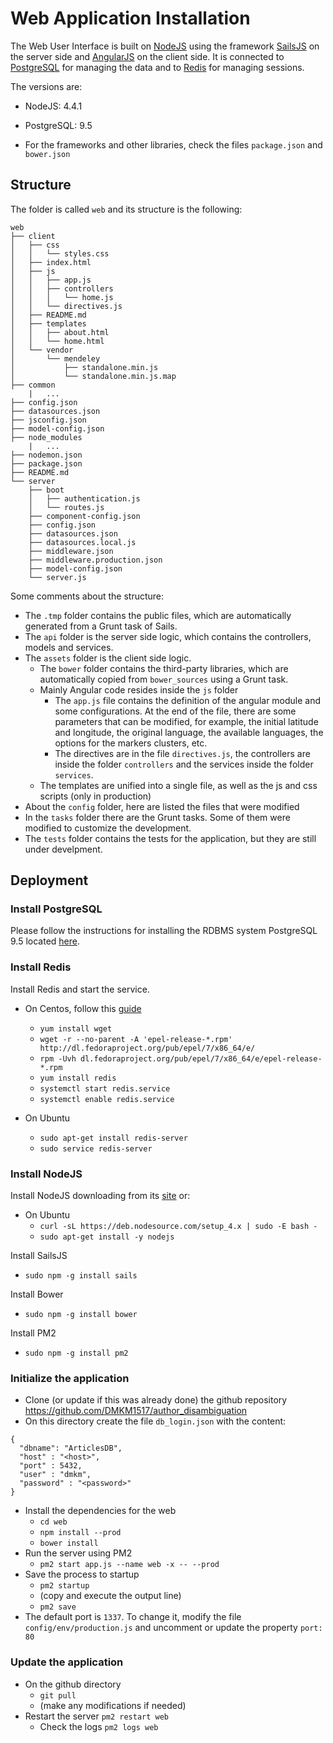 # Web Application Installation

The Web User Interface is built on [NodeJS](https://nodejs.org/) using the framework [SailsJS](http://sailsjs.org/) on the server side and [AngularJS](https://angular.io/) on the client side. It is connected to [PostgreSQL](https://www.postgresql.org/) for managing the data and to [Redis](http://redis.io/) for managing sessions.

The versions are:

 - NodeJS: 4.4.1
 - PostgreSQL: 9.5

 - For the frameworks and other libraries, check the files `package.json` and `bower.json`

## Structure

The folder is called 	`web` and its structure is the following:
```
web
├── client
│   ├── css
│   │   └── styles.css
│   ├── index.html
│   ├── js
│   │   ├── app.js
│   │   ├── controllers
│   │   │   └── home.js
│   │   └── directives.js
│   ├── README.md
│   ├── templates
│   │   ├── about.html
│   │   └── home.html
│   └── vendor
│       └── mendeley
│           ├── standalone.min.js
│           └── standalone.min.js.map
├── common
    |   ...
├── config.json
├── datasources.json
├── jsconfig.json
├── model-config.json
├── node_modules
    |   ...
├── nodemon.json
├── package.json
├── README.md
└── server
    ├── boot
    │   ├── authentication.js
    │   └── routes.js
    ├── component-config.json
    ├── config.json
    ├── datasources.json
    ├── datasources.local.js
    ├── middleware.json
    ├── middleware.production.json
    ├── model-config.json
    └── server.js
```

Some comments about the structure:

 - The `.tmp` folder contains the public files, which are automatically generated from a Grunt task of Sails.
 - The `api` folder is the server side logic, which contains the controllers, models and services.
 - The `assets` folder is the client side logic.
	 - The `bower` folder contains the third-party libraries, which are automatically copied from `bower_sources` using a Grunt task.
	 - Mainly Angular code resides inside the `js` folder
		 - The `app.js` file contains the definition of the angular module and some configurations. At the end of the file, there are some parameters that can be modified, for example, the initial latitude and longitude, the original language, the available languages, the options for the markers clusters, etc.
		 - The directives are in the file `directives.js`, the controllers are inside the folder `controllers` and the services inside the folder `services`.
	 - The templates are unified into a single file, as well as the js and css scripts (only in production)
 - About the `config` folder, here are listed the files that were modified
 - In the `tasks` folder there are the Grunt tasks. Some of them were modified to customize the development.
 - The `tests` folder contains the tests for the application, but they are still under develpment.



## Deployment

### Install PostgreSQL

Please follow the instructions for installing the RDBMS system PostgreSQL 9.5 located [here](db.md).


### Install Redis

Install Redis and start the service.

 - On Centos, follow this [guide](http://sharadchhetri.com/2014/10/04/install-redis-server-centos-7-rhel-7/)
	 - `yum install wget`
	 - `wget -r --no-parent -A 'epel-release-*.rpm' http://dl.fedoraproject.org/pub/epel/7/x86_64/e/`
	 - `rpm -Uvh dl.fedoraproject.org/pub/epel/7/x86_64/e/epel-release-*.rpm`
	 - `yum install redis`
	 - `systemctl start redis.service`
	 - `systemctl enable redis.service`

 - On Ubuntu
	 - `sudo apt-get install redis-server`
	 - `sudo service redis-server`

### Install NodeJS

Install NodeJS downloading from its [site](https://nodejs.org/en/download/) or:

 - On Ubuntu
	 - `curl -sL https://deb.nodesource.com/setup_4.x | sudo -E bash -`
	 - `sudo apt-get install -y nodejs`


Install SailsJS

 - `sudo npm -g install sails`

Install Bower

 - `sudo npm -g install bower`

Install PM2

 - `sudo npm -g install pm2`


### Initialize the application

 - Clone (or update if this was already done) the github repository https://github.com/DMKM1517/author_disambiguation
 - On this directory create the file `db_login.json` with the content:
```
{
  "dbname": "ArticlesDB",
  "host" : "<host>",
  "port" : 5432,
  "user" : "dmkm",
  "password" : "<password>"
}
```

 - Install the dependencies for the web
	 - `cd web`
	 - `npm install --prod`
	 - `bower install`
 - Run the server using PM2
	 - `pm2 start app.js --name web -x -- --prod`
 - Save the process to startup
	 - `pm2 startup`
	 - (copy and execute the output line)
	 - `pm2 save`
 - The default port is `1337`. To change it, modify the file `config/env/production.js` and uncomment or update the property `port: 80`


### Update the application

 - On the github directory
	 - `git pull`
	 - (make any modifications if needed)
 - Restart the server
	`pm2 restart web`
	 - Check the logs
		`pm2 logs web`
